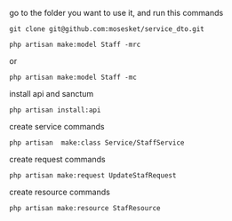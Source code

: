 go to the folder you want to use it, and run this commands
```
git clone git@github.com:mosesket/service_dto.git
```

```
php artisan make:model Staff -mrc 
```
or 
```
php artisan make:model Staff -mc 
```
install api and sanctum
```
php artisan install:api
```
create service commands
```
php artisan  make:class Service/StaffService
```
create request commands
```
php artisan make:request UpdateStafRequest
```
create resource commands
```
php artisan make:resource StafResource 
```
